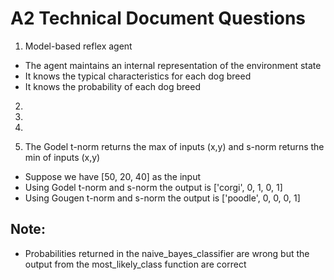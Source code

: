 # A2 Technical Document Questions
1. Model-based reflex agent
- The agent maintains an internal representation of the environment state
- It knows the typical characteristics for each dog breed
- It knows the probability of each dog breed

2.

3.

4.

5. The Godel t-norm returns the max of inputs (x,y) and s-norm returns the min of inputs (x,y)
- Suppose we have [50, 20, 40] as the input
- Using Godel t-norm and s-norm the output is ['corgi', 0, 1, 0, 1]
- Using Gougen t-norm and s-norm the output is ['poodle', 0, 0, 0, 1]


## Note:
- Probabilities returned in the naive_bayes_classifier are wrong but the output from the most_likely_class function are correct
